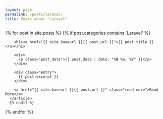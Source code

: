 ```yaml
---
layout: page
permalink: /posts/laravel/
title: Posts about "Laravel"
---
```



<div class="posts">
  {% for post in site.posts %}
    {% if post.categories contains 'Laravel' %}
      <article class="post">

        <h1><a href="{{ site.baseurl }}{{ post.url }}">{{ post.title }}</a></h1>

        <div>
          <p class="post_date">{{ post.date | date: "%B %e, %Y" }}</p>
        </div>

        <div class="entry">
          {{ post.excerpt }}
        </div>

        <a href="{{ site.baseurl }}{{ post.url }}" class="read-more">Read More</a>
      </article>
      {% endif %}
  {% endfor %}
</div>
